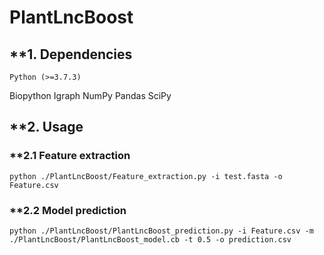 # PlantLncBoost

## **1. Dependencies
    Python (>=3.7.3)
   Biopython
   Igraph
   NumPy
   Pandas
   SciPy


## **2. Usage

### **2.1 Feature extraction

    python ./PlantLncBoost/Feature_extraction.py -i test.fasta -o Feature.csv

### **2.2 Model prediction

    python ./PlantLncBoost/PlantLncBoost_prediction.py -i Feature.csv -m ./PlantLncBoost/PlantLncBoost_model.cb -t 0.5 -o prediction.csv
